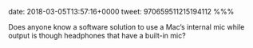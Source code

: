 date: 2018-03-05T13:57:16+0000
tweet: 970659511215194112
%%%

Does anyone know a software solution to use a Mac’s internal mic while output is though headphones that have a built-in mic?
